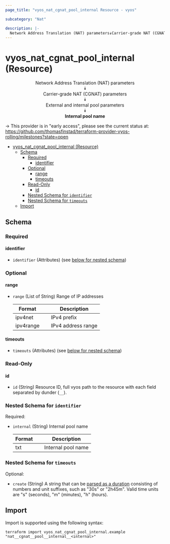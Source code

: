 ```yaml
---
page_title: "vyos_nat_cgnat_pool_internal Resource - vyos"

subcategory: "Nat"

description: |-
  Network Address Translation (NAT) parameters⯯Carrier-grade NAT (CGNAT) parameters⯯External and internal pool parameters⯯Internal pool name
---
```


# vyos_nat_cgnat_pool_internal (Resource)
<center>


Network Address Translation (NAT) parameters  
⯯  
Carrier-grade NAT (CGNAT) parameters  
⯯  
External and internal pool parameters  
⯯  
**Internal pool name**


</center>

-> This provider is in "early access", please see the current status at: https://github.com/thomasfinstad/terraform-provider-vyos-rolling/milestones?state=open

<!--TOC-->

- [vyos_nat_cgnat_pool_internal (Resource)](#vyos_nat_cgnat_pool_internal-resource)
  - [Schema](#schema)
    - [Required](#required)
      - [identifier](#identifier)
    - [Optional](#optional)
      - [range](#range)
      - [timeouts](#timeouts)
    - [Read-Only](#read-only)
      - [id](#id)
    - [Nested Schema for `identifier`](#nested-schema-for-identifier)
    - [Nested Schema for `timeouts`](#nested-schema-for-timeouts)
  - [Import](#import)

<!--TOC-->

<!-- schema generated by tfplugindocs -->
## Schema

### Required

#### identifier
- `identifier` (Attributes) (see [below for nested schema](#nestedatt--identifier))

### Optional

#### range
- `range` (List of String) Range of IP addresses

    |  Format     &emsp;|  Description         |
    |-------------|----------------------|
    |  ipv4net    &emsp;|  IPv4 prefix         |
    |  ipv4range  &emsp;|  IPv4 address range  |
#### timeouts
- `timeouts` (Attributes) (see [below for nested schema](#nestedatt--timeouts))

### Read-Only

#### id
- `id` (String) Resource ID, full vyos path to the resource with each field separated by dunder (`__`).

<a id="nestedatt--identifier"></a>
### Nested Schema for `identifier`

Required:

- `internal` (String) Internal pool name

    |  Format  &emsp;|  Description         |
    |----------|----------------------|
    |  txt     &emsp;|  Internal pool name  |


<a id="nestedatt--timeouts"></a>
### Nested Schema for `timeouts`

Optional:

- `create` (String) A string that can be [parsed as a duration](https://pkg.go.dev/time#ParseDuration) consisting of numbers and unit suffixes, such as &#34;30s&#34; or &#34;2h45m&#34;. Valid time units are &#34;s&#34; (seconds), &#34;m&#34; (minutes), &#34;h&#34; (hours).

## Import

Import is supported using the following syntax:

```shell
terraform import vyos_nat_cgnat_pool_internal.example "nat__cgnat__pool__internal__<internal>"
```
